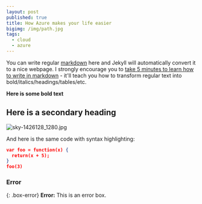 ```yaml
---
layout: post
published: true
title: How Azure makes your life easier
bigimg: /img/path.jpg
tags:
  - cloud
  - azure
---
```


You can write regular [markdown](http://markdowntutorial.com/) here and Jekyll will automatically convert it to a nice webpage.  I strongly encourage you to [take 5 minutes to learn how to write in markdown](http://markdowntutorial.com/) - it'll teach you how to transform regular text into bold/italics/headings/tables/etc.

**Here is some bold text**

## Here is a secondary heading

![sky-1426128_1280.jpg]({{site.baseurl}}/img/sky-1426128_1280.jpg)


And here is the same code with syntax highlighting:

```json
var foo = function(x) {
  return(x + 5);
}
foo(3)
```

### Error

{: .box-error}
**Error:** This is an error box.

